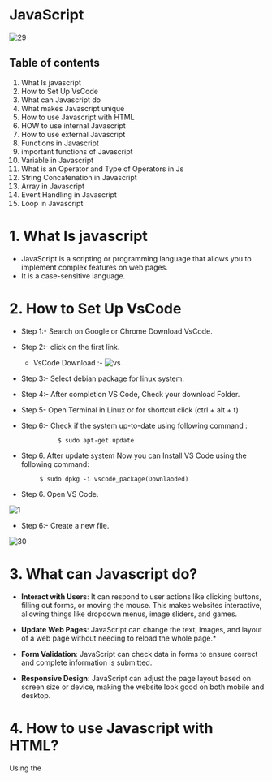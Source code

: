 # JavaScript

![29](https://wpengine.com/wp-content/uploads/2021/07/jsheader-1024x535.png)

                                                                 
                                                                 


## Table of contents

1. What Is javascript
2.  How to Set Up VsCode
3.  What can Javascript do
4.  What makes Javascript unique
5.  How to use Javascript with HTML
6.  HOW to use internal Javascript
7.  How to use external Javascript
8.  Functions in Javascript
9.  important functions of Javascript
10.  Variable in Javascript
11. What is an Operator and Type of Operators in Js
12. String Concatenation in Javascript
13. Array in Javascript
14. Event Handling in Javascript 
15. Loop in Javascript
    

# 1.  What Is javascript

- JavaScript is a scripting or programming language that allows you to implement complex features on web pages.
- It is a case-sensitive language.


# 2.  How to Set Up VsCode

- Step 1:- Search on Google or Chrome Download VsCode.
- Step 2:- click on the first link.
  
  - VsCode Download :-
  ![vs](https://code.visualstudio.com/assets/updates/1_68/vscode-dev-download.png)


- Step 3:- Select debian package for linux system.
- Step 4:- After completion VS Code, Check your download Folder.
- Step 5- Open Terminal in Linux or  for shortcut click (ctrl + alt + t)
- Step 6:- Check if the system up-to-date using following command :

    
                $ sudo apt-get update
- Step 6. After update system Now you can Install VS Code using the following command:

  
           $ sudo dpkg -i vscode_package(Downlaoded)

- Step 6. Open VS Code.          


![1](https://code.visualstudio.com/assets/updates/1_68/translations-core.png)

- Step 6:- Create a new file.

 
![30](https://media.dev.to/cdn-cgi/image/width=1000,height=420,fit=cover,gravity=auto,format=auto/https%3A%2F%2Fdev-to-uploads.s3.amazonaws.com%2Fuploads%2Farticles%2Fjxnhb4rnchxhywu05f7a.gif)
<br>

# 3.  What can Javascript do?
- **Interact with Users**: It can respond to user actions like clicking buttons, filling out forms, or moving the mouse. This makes websites interactive, allowing things like dropdown menus, image sliders, and games.
  
- **Update Web Pages**: JavaScript can change the text, images, and layout of a web page without needing to reload the whole page.*
  
- **Form Validation**: JavaScript can check data in forms to ensure correct and complete information is submitted.
  
- **Responsive Design**: JavaScript can adjust the page layout based on screen size or device, making the website look good on both mobile and desktop.

# 4. How to use Javascript with HTML?

   Using the <script> tag integrates JavaScripts into an HTML page .this tag allows to directly write JavaScripts code within your HTML file.
      
# 5. HOW to use internal Javascript?

**Internal JavaScript**: Code is written directly within an HTML file, inside the <script> tags.

  ```js
  <script type = "text/javascript">
  //js code goes here
  <script>
  ```

# 6. How to use external Javascript?
 **External JavaScript**: Code is written in a separate .js file and linked to an HTML file using the <script> tag with the src attribute. 

  ```js
  <script scr = "myscript.js"></script>
  ```

# 8. Functions in Javascript
  
**Function**
- Functions are group of code or program which is used more often.
- It leads programming to code resusability and clear code.

- **Types**
- 1. Pre defined Function.
- 2. User defined Function.

**1.Pre defined Function**.
- Predefined functions are built-in functions in a programming language that perform common tasks.
```bash
console.log("Hello Wrold");
```

**2.User defined Function**.
- Such function are defined by users according to their needs.
## Example

```bash
function greetUser(name) {
    console.log("Hello, " + name + "!");
}


greetUser("Muskan"); 

```
## Output
Output: Hello, Muskan!

# 9. important functions of Javascript.
   
- 1. alert() function
- 2. console.log() function
- 3. document.write() function
 

**alert() function**
* It is used to alert the user that something has happened.
  
 ```js
     <script type = "text/javascript">
       alert("Hello wrold");
     </script>
 ```

**console.log()**
* Writes information to the browser console, good for debugging purposos.

 ```js
  <script type> = "text/javascript">
  
  console.log("Hello World");

</script>

 ```
**document.write() function**
  
* document.write(): write directly to the HTML document.
  
```js
  <script type ="text/javascript">
    
  document.write("Hello World");
    
  </script>
```


    
 # 10. Variable in Javascript

**What is a Variable**
Variables are Containers which hold reusable data.
It is the basic unit of storage in program.
The value stored in a variable can be changed during program execution.

**Example**

```bash
let a=5;
console.log(a);
```

## Output
5



# 11.  What is an Operator and Type of Operators in Js

**Operator**
> :- An operator is a symbol that tell the compiler which arithmetic or logical operation to be performed between the respective operands.



**Types**
>1. Arithmetic Operators.
>2. Assignment Operators.
>3. Comparison / Relational Operators.

**1. Artithmetic Operators**.
>Javascript arithmetic operators are used to perform mathematical calculations between variables and/or values.
>These include addition (+), subtraction (-), multiplication (*), division (/), modulus (%), increment (++), and decrement (--).



**2. Assignment Operators.**.
>An assignment operator assigns a value to its left operand based on the value of its right operand.
> The simple assignment operator is equal ( = ), which assigns the value of its right operand to its left operand.



**3. Comparison / Relational Operators.**
>Relational operators compare two operands and return true or false depending on the validity of the comparison.
>The most common relational operators are: > (greater than) < (less than)




# 12. String Concatenation in Javascript

- String concatenation in JavaScript is the process of combining two or more strings into one. This can be done using the + operator or template literals.
   ## Example
  
```bash
let firstName = 'Muskan';
let lastName = 'Thakur';
let fullName = firstName + ' ' + lastName;
console.log(fullName);
```

## Output

Muskan Thakur


## 13. Array in javascripts

- In JavaScript, an array is a variable that can hold multiple values, each accessed by an index number starting from 0.

# Example:

```bash
let fruits = ["Apple", "Banana", "Cherry"];

console.log(fruits[0]); 
console.log(fruits[1]);
console.log(fruits[2]); 

```
## Output
 Apple
 Banana
 Cherry




# 16.Event Handling in Javascript   
- Event handling in JavaScript involves attaching event listeners to DOM elements to respond to various events. Here’s the syntax and an example for event handling:
- Syntax
``` bash
element.addEventListener(event, function);
```

 ## Example
## HTML
```bash
<body>
  <button id="myButton">Click Me!</button>

  <script src="script.js"></script>
</body>
```
## JavaScript (script.js)
```bash
const button = document.getElementById('myButton');


function handleClick() {
  alert('Button was clicked!');
}

button.addEventListener('click', handleClick);

```
# 17. LOOP IN JS
 
  **Loop**
> Loops are handy, if you want to run the same code over and over again, each time with a different value.
>
> **Types of Loop**
  1. for Loop
  2. Infinite Loop
  3. while Loop
  4. do-while loop
  
## for Loop
 ```bash
    let i =1;
   for (int i = 1; i <= 5; i++) 
     {
       console.log("Hello world");
     }
   ```
   # Output 
   Hello world
   Hello world
   Hello world
   Hello world
   Hello world
   

 ## Infinite Loop:- 
 ```bash
  while (true) {
    console.log("This will print forever");
}
```
  ## Output
  This loop will run indefinitely, continuously printing the message to the console.
  
  ## while Loop:-
                while (condition) {
                // do some work
                     }
                     
## Program              
```bash
let count = 1;

while (count <= 5)
{
  console.log(count);
  count++;
}
```
## output
1 2 3 4 5

## do-while Loop

         do{
          //do some work
         }while(condition);
         
## Program              
```bash

let count = 1;


do {
  console.log(count);
  count++;
} while (count <= 5);

```
## output
1 2 3 4 5 
## Conclusion
JavaScript is a beginner-friendly language used to make web pages interactive. Its simple rules, instant feedback in web browsers, and many available resources make it easy to learn and useful for web development.

# Reference link
https://www.w3schools.com/js/
            .  
# Thank You!







